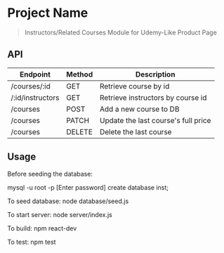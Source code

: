 # Project Name

> Instructors/Related Courses Module for Udemy-Like Product Page

## API

| Endpoint             | Method  | Description
| -------------------- | ------- | -----------
| /courses/:id         | GET     | Retrieve course by id
| /:id/instructors     | GET     | Retrieve instructors by course id
| /courses             | POST    | Add a new course to DB
| /courses             | PATCH   | Update the last course's full price
| /courses             | DELETE  | Delete the last course

## Usage

Before seeding the database:

mysql -u root -p [Enter password]
create database inst;

To seed database:
node database/seed.js

To start server:
node server/index.js

To build:
npm react-dev

To test:
npm test